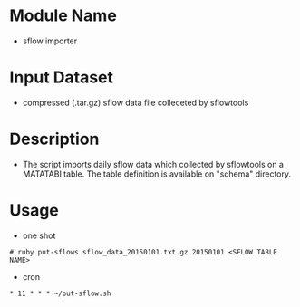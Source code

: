 # Module Name
- sflow importer

# Input Dataset
- compressed (.tar.gz) sflow data file colleceted by sflowtools

# Description 
- The script imports daily sflow data which collected by sflowtools on a MATATABI table. The table definition is available on "schema" directory.


# Usage
- one shot

```shell:
# ruby put-sflows sflow_data_20150101.txt.gz 20150101 <SFLOW TABLE NAME>
```

- cron

```
* 11 * * * ~/put-sflow.sh
```


